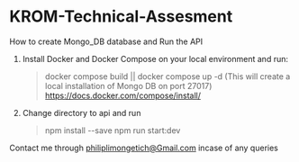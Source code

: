 # KROM-Technical-Assesment
How to create Mongo_DB database and Run the API
1. Install Docker and Docker Compose on your local environment and run:
   > docker compose build || 
   > docker compose up -d
   (This will create a local installation of Mongo DB on port 27017)
   https://docs.docker.com/compose/install/
2. Change directory to api and run
   > npm install --save
   > npm run start:dev

Contact me through philiplimongetich@Gmail.com incase of any queries
